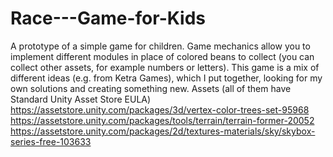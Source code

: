 # Race---Game-for-Kids
A prototype of a simple game for children. Game mechanics allow you to implement different modules in place of colored beans to collect (you can collect other assets, for example numbers or letters). This game is a mix of different ideas (e.g. from Ketra Games), which I put together, looking for my own solutions and creating something new.
Assets (all of them have Standard Unity Asset Store EULA)
https://assetstore.unity.com/packages/3d/vertex-color-trees-set-95968
https://assetstore.unity.com/packages/tools/terrain/terrain-former-20052
https://assetstore.unity.com/packages/2d/textures-materials/sky/skybox-series-free-103633

